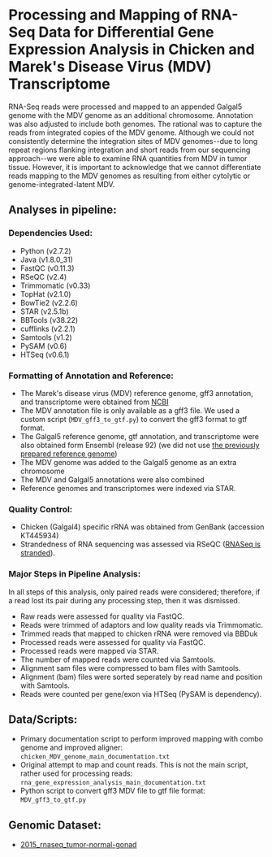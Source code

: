 # Processing and Mapping of RNA-Seq Data for Differential Gene Expression Analysis in Chicken and Marek's Disease Virus (MDV) Transcriptome 

RNA-Seq reads were processed and mapped to an appended Galgal5 genome with the MDV genome as an additional chromosome. Annotation was also adjusted to include both genomes. The rational was to capture the reads from integrated copies of the MDV genome. Although we could not consistently determine the integration sites of MDV genomes--due to long repeat regions flanking integration and short reads from our sequencing approach--we were able to examine RNA quantities from MDV in tumor tissue. However, it is important to acknowledge that we cannot differentiate reads mapping to the MDV genomes as resulting from either cytolytic or genome-integrated-latent MDV.

## Analyses in pipeline:

### Dependencies Used:
- Python (v2.7.2)
- Java (v1.8.0_31)
- FastQC (v0.11.3)
- RSeQC (v2.4)
- Trimmomatic (v0.33)
- TopHat (v2.1.0)
- BowTie2 (v2.2.6)
- STAR (v2.5.1b)
- BBTools (v38.22)
- cufflinks (v2.2.1)
- Samtools (v1.2)
- PySAM (v0.6)
- HTSeq (v0.6.1)

### Formatting of Annotation and Reference:
- The Marek's disease virus (MDV) reference genome, gff3 annotation, and transcriptome were obtained from [NCBI](https://www-ncbi-nlm-nih-gov.proxy1.cl.msu.edu/nuccore/NC_002229.3)
- The MDV annotation file is only available as a gff3 file. We used a custom script (`MDV_gff3_to_gtf.py`) to convert the gff3 format to gtf format.
- The Galgal5 reference genome, gtf annotation, and transcriptome were also obtained form Ensembl (release 92) (we did not use [the previously prepared reference genome](https://github.com/steepale/IKZF1_paper_code/tree/master/01_reference_prep))
- The MDV genome was added to the Galgal5 genome as an extra chromosome
- The MDV and Galgal5 annotations were also combined
- Reference genomes and transcriptomes were indexed via STAR.

### Quality Control:
- Chicken (Galgal4) specific rRNA was obtained from GenBank (accession KT445934)
- Strandedness of RNA sequencing was assessed via RSeQC ([RNASeq is stranded](https://github.com/steepale/IKZF1_paper_code/tree/master/00_genomic_datasets/2015_rnaseq_tumor-normal-gonad)).

### Major Steps in Pipeline Analysis:
In all steps of this analysis, only paired reads were considered; therefore, if a read lost its pair during any processing step, then it was dismissed.
- Raw reads were assessed for quality via FastQC.
- Reads were trimmed of adaptors and low quality reads via Trimmomatic.
- Trimmed reads that mapped to chicken rRNA were removed via BBDuk
- Processed reads were assessed for quality via FastQC.
- Processed reads were mapped via STAR.
- The number of mapped reads were counted via Samtools.
- Alignment sam files were compressed to bam files with Samtools.
- Alignment (bam) files were sorted seperately by read name and position with Samtools.
- Reads were counted per gene/exon via HTSeq (PySAM is dependency).

## Data/Scripts:
- Primary documentation script to perform improved mapping with combo genome and improved aligner: `chicken_MDV_genome_main_documentation.txt`
- Original attempt to map and count reads. This is not the main script, rather used for processing reads: `rna_gene_expression_analysis_main_documentation.txt`  
- Python script to convert gff3 MDV file to gtf file format: `MDV_gff3_to_gtf.py`

## Genomic Dataset:
- [2015_rnaseq_tumor-normal-gonad](https://github.com/steepale/IKZF1_paper_code/tree/master/00_genomic_datasets/2015_rnaseq_tumor-normal-gonad)

 
